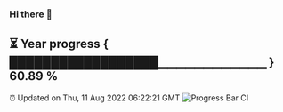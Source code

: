### Hi there 👋
⏳ Year progress { ██████████████████▁▁▁▁▁▁▁▁▁▁▁▁ } 60.89 %
---
⏰ Updated on Thu, 11 Aug 2022 06:22:21 GMT
![Progress Bar CI](https://github.com/liununu/liununu/workflows/Progress%20Bar%20CI/badge.svg)
